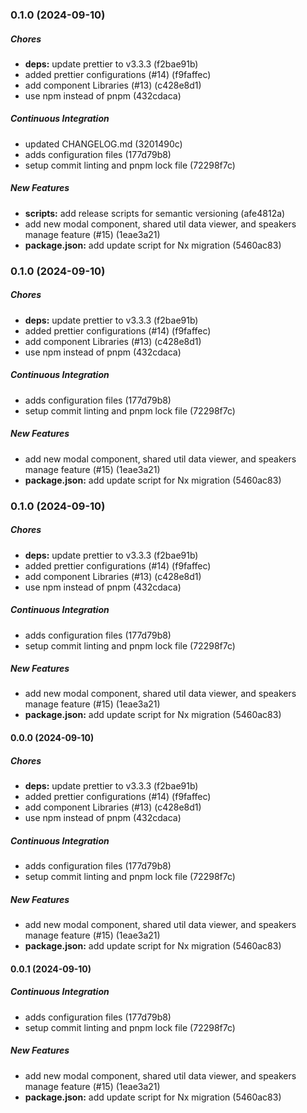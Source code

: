 ### 0.1.0 (2024-09-10)

##### Chores

* **deps:**  update prettier to v3.3.3 (f2bae91b)
*  added prettier configurations (#14) (f9faffec)
*  add component Libraries (#13) (c428e8d1)
*  use npm instead of pnpm (432cdaca)

##### Continuous Integration

*  updated CHANGELOG.md (3201490c)
*  adds configuration files (177d79b8)
*  setup commit linting and pnpm lock file (72298f7c)

##### New Features

* **scripts:**  add release scripts for semantic versioning (afe4812a)
*  add new modal component, shared util data viewer, and speakers manage feature (#15) (1eae3a21)
* **package.json:**  add update script for Nx migration (5460ac83)

### 0.1.0 (2024-09-10)

##### Chores

* **deps:**  update prettier to v3.3.3 (f2bae91b)
*  added prettier configurations (#14) (f9faffec)
*  add component Libraries (#13) (c428e8d1)
*  use npm instead of pnpm (432cdaca)

##### Continuous Integration

*  adds configuration files (177d79b8)
*  setup commit linting and pnpm lock file (72298f7c)

##### New Features

*  add new modal component, shared util data viewer, and speakers manage feature (#15) (1eae3a21)
* **package.json:**  add update script for Nx migration (5460ac83)

### 0.1.0 (2024-09-10)

##### Chores

* **deps:**  update prettier to v3.3.3 (f2bae91b)
*  added prettier configurations (#14) (f9faffec)
*  add component Libraries (#13) (c428e8d1)
*  use npm instead of pnpm (432cdaca)

##### Continuous Integration

*  adds configuration files (177d79b8)
*  setup commit linting and pnpm lock file (72298f7c)

##### New Features

*  add new modal component, shared util data viewer, and speakers manage feature (#15) (1eae3a21)
* **package.json:**  add update script for Nx migration (5460ac83)

#### 0.0.0 (2024-09-10)

##### Chores

* **deps:**  update prettier to v3.3.3 (f2bae91b)
*  added prettier configurations (#14) (f9faffec)
*  add component Libraries (#13) (c428e8d1)
*  use npm instead of pnpm (432cdaca)

##### Continuous Integration

*  adds configuration files (177d79b8)
*  setup commit linting and pnpm lock file (72298f7c)

##### New Features

*  add new modal component, shared util data viewer, and speakers manage feature (#15) (1eae3a21)
* **package.json:**  add update script for Nx migration (5460ac83)

#### 0.0.1 (2024-09-10)

##### Continuous Integration

* adds configuration files (177d79b8)
* setup commit linting and pnpm lock file (72298f7c)

##### New Features

* add new modal component, shared util data viewer, and speakers manage feature (#15) (1eae3a21)
* **package.json:**  add update script for Nx migration (5460ac83)


